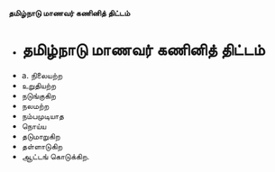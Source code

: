**தமிழ்நாடு மாணவர் கணினித் திட்டம்**
- # தமிழ்நாடு மாணவர் கணினித் திட்டம்
- a. நிலையற்ற
- உறுதியற்ற
- நடுங்குகிற
- நலமற்ற
- நம்பமுடியாத
- நொய்ய
- தடுமாறுகிற
- தள்ளாடுகிற
- ஆட்டங் கொடுக்கிற.

